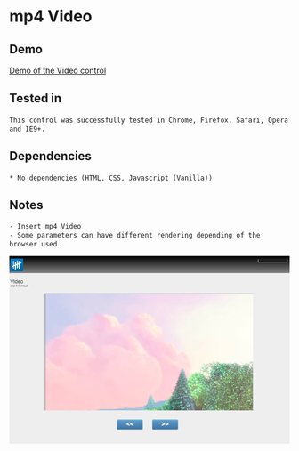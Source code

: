 mp4 Video
=========

Demo
-------

[Demo of the Video control](http://demo.askia.com/WebProd/cgi-bin/AskiaExt.dll?Action=StartSurvey&SurveyName=ADC2_Video)

Tested in
-----------

    This control was successfully tested in Chrome, Firefox, Safari, Opera and IE9+.

Dependencies
-----------------

    * No dependencies (HTML, CSS, Javascript (Vanilla))

Notes
-------

	- Insert mp4 Video
    - Some parameters can have different rendering depending of the browser used.

![screenshot](/demo/adc2-video.png)